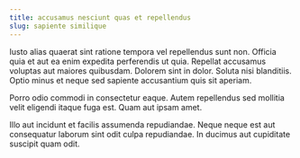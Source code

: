 ```yaml
---
title: accusamus nesciunt quas et repellendus
slug: sapiente similique
---
```


Iusto alias quaerat sint ratione tempora vel repellendus sunt non. Officia quia et aut ea enim expedita perferendis ut quia. Repellat accusamus voluptas aut maiores quibusdam. Dolorem sint in dolor. Soluta nisi blanditiis. Optio minus et neque sed sapiente accusantium quis sit aperiam.

Porro odio commodi in consectetur eaque. Autem repellendus sed mollitia velit eligendi itaque fuga est. Quam aut ipsam amet.

Illo aut incidunt et facilis assumenda repudiandae. Neque neque est aut consequatur laborum sint odit culpa repudiandae. In ducimus aut cupiditate suscipit quam odit.
